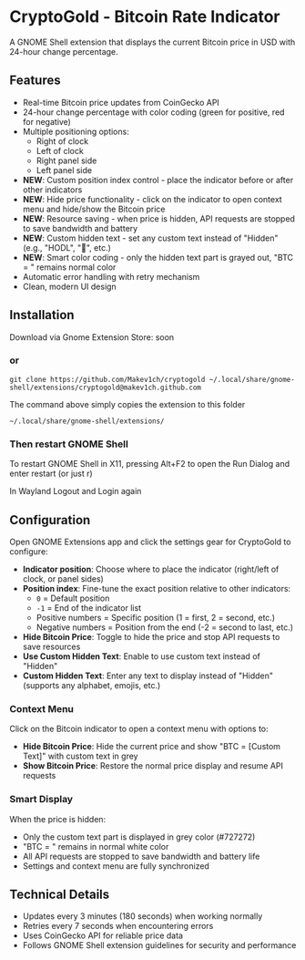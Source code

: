 # CryptoGold - Bitcoin Rate Indicator

A GNOME Shell extension that displays the current Bitcoin price in USD with 24-hour change percentage.

## Features

- Real-time Bitcoin price updates from CoinGecko API
- 24-hour change percentage with color coding (green for positive, red for negative)
- Multiple positioning options:
  - Right of clock
  - Left of clock  
  - Right panel side
  - Left panel side
- **NEW**: Custom position index control - place the indicator before or after other indicators
- **NEW**: Hide price functionality - click on the indicator to open context menu and hide/show the Bitcoin price
- **NEW**: Resource saving - when price is hidden, API requests are stopped to save bandwidth and battery
- **NEW**: Custom hidden text - set any custom text instead of "Hidden" (e.g., "HODL", "🚀", etc.)
- **NEW**: Smart color coding - only the hidden text part is grayed out, "BTC = " remains normal color
- Automatic error handling with retry mechanism
- Clean, modern UI design

## Installation

Download via Gnome Extension Store: soon

### or

```
git clone https://github.com/Makev1ch/cryptogold ~/.local/share/gnome-shell/extensions/cryptogold@makev1ch.github.com
```

The command above simply copies the extension to this folder
```
~/.local/share/gnome-shell/extensions/
```

### Then restart GNOME Shell

To restart GNOME Shell in X11, pressing Alt+F2 to open the Run Dialog and enter restart 
(or just r)

In Wayland Logout and Login again

## Configuration

Open GNOME Extensions app and click the settings gear for CryptoGold to configure:

- **Indicator position**: Choose where to place the indicator (right/left of clock, or panel sides)
- **Position index**: Fine-tune the exact position relative to other indicators:
  - `0` = Default position
  - `-1` = End of the indicator list
  - Positive numbers = Specific position (1 = first, 2 = second, etc.)
  - Negative numbers = Position from the end (-2 = second to last, etc.)
- **Hide Bitcoin Price**: Toggle to hide the price and stop API requests to save resources
- **Use Custom Hidden Text**: Enable to use custom text instead of "Hidden"
- **Custom Hidden Text**: Enter any text to display instead of "Hidden" (supports any alphabet, emojis, etc.)

### Context Menu

Click on the Bitcoin indicator to open a context menu with options to:
- **Hide Bitcoin Price**: Hide the current price and show "BTC = [Custom Text]" with custom text in grey
- **Show Bitcoin Price**: Restore the normal price display and resume API requests

### Smart Display

When the price is hidden:
- Only the custom text part is displayed in grey color (#727272)
- "BTC = " remains in normal white color
- All API requests are stopped to save bandwidth and battery life
- Settings and context menu are fully synchronized

## Technical Details

- Updates every 3 minutes (180 seconds) when working normally
- Retries every 7 seconds when encountering errors
- Uses CoinGecko API for reliable price data
- Follows GNOME Shell extension guidelines for security and performance
